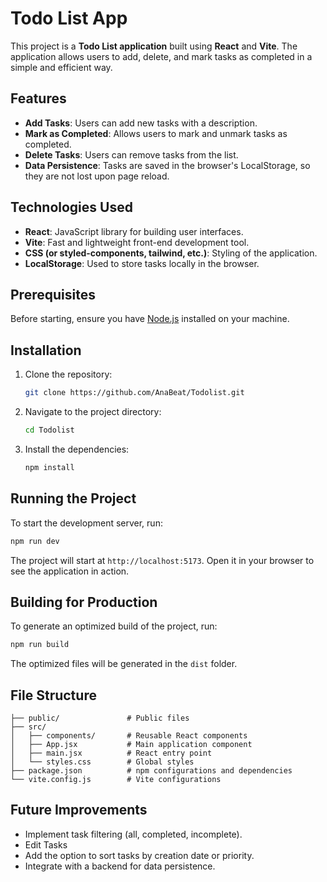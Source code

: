 # Todo List App

This project is a **Todo List application** built using **React** and **Vite**. The application allows users to add, delete, and mark tasks as completed in a simple and efficient way.

## Features

- **Add Tasks**: Users can add new tasks with a description.
- **Mark as Completed**: Allows users to mark and unmark tasks as completed.
- **Delete Tasks**: Users can remove tasks from the list.
- **Data Persistence**: Tasks are saved in the browser's LocalStorage, so they are not lost upon page reload.

## Technologies Used

- **React**: JavaScript library for building user interfaces.
- **Vite**: Fast and lightweight front-end development tool.
- **CSS (or styled-components, tailwind, etc.)**: Styling of the application.
- **LocalStorage**: Used to store tasks locally in the browser.

## Prerequisites

Before starting, ensure you have [Node.js](https://nodejs.org/) installed on your machine.

## Installation

1. Clone the repository:

   ```bash
   git clone https://github.com/AnaBeat/Todolist.git
   ```

2. Navigate to the project directory:

   ```bash
   cd Todolist
   ```

3. Install the dependencies:

   ```bash
   npm install
   ```

## Running the Project

To start the development server, run:

```bash
npm run dev
```

The project will start at `http://localhost:5173`. Open it in your browser to see the application in action.

## Building for Production

To generate an optimized build of the project, run:

```bash
npm run build
```

The optimized files will be generated in the `dist` folder.

## File Structure

```plaintext
├── public/               # Public files
├── src/
│   ├── components/       # Reusable React components
│   ├── App.jsx           # Main application component
│   ├── main.jsx          # React entry point
│   └── styles.css        # Global styles
├── package.json          # npm configurations and dependencies
└── vite.config.js        # Vite configurations
```

## Future Improvements

- Implement task filtering (all, completed, incomplete).
- Edit Tasks
- Add the option to sort tasks by creation date or priority.
- Integrate with a backend for data persistence.
